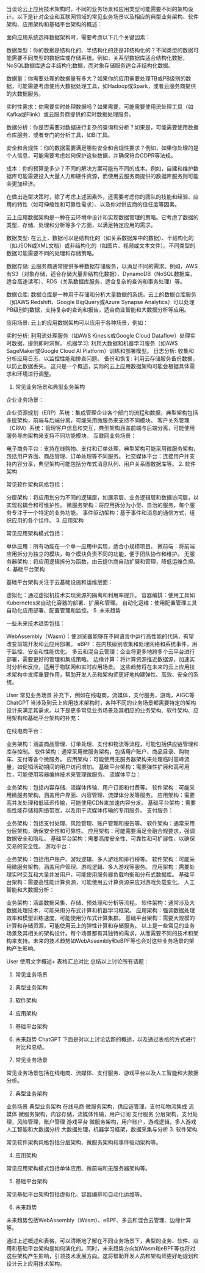 当谈论云上应用技术架构时，不同的业务场景和应用类型可能需要不同的架构设计。以下是针对企业和互联网领域的常见业务场景以及相应的典型业务架构、软件架构、应用架构和基础平台架构的概述：

面向应用系统选择数据架构时，需要考虑以下几个关键因素：

数据类型：你的数据是结构化的、半结构化的还是非结构化的？不同类型的数据可能需要不同类型的数据库或存储系统。例如，关系型数据库适合结构化数据，NoSQL数据库适合半结构化数据，而对象存储服务适合非结构化数据。

数据量：你需要处理的数据量有多大？如果你的应用需要处理TB或PB级别的数据，可能需要考虑使用大数据处理工具，如Hadoop或Spark，或者云服务商提供的大数据服务。

实时性需求：你需要实时处理数据吗？如果需要，可能需要使用流处理工具（如Kafka或Flink）或云服务商提供的实时数据处理服务。

数据分析：你是否需要对数据进行复杂的查询和分析？如果是，可能需要使用数据仓库服务，或者专门的分析工具，如BI工具。

安全和合规性：你的数据需要满足哪些安全和合规性要求？例如，如果你处理的是个人信息，可能需要考虑如何保护这些数据，并确保符合GDPR等法规。

成本：你的预算是多少？不同的解决方案可能有不同的成本。例如，自建和维护数据库可能需要投入大量人力和硬件资源，而使用云服务商提供的数据库服务则可能会更加经济。

在做出选型决策时，除了考虑上述因素外，还需要考虑你的团队的技能和经验、应用的特性（如可伸缩性和可靠性需求）、以及你对供应商的信任度等因素。


云上应用数据架构是一种在云环境中设计和实现数据管理的策略。它考虑了数据的类型、存储、处理和分析等多个方面，以满足特定应用的需求。

数据类型: 在云上，数据可以是结构化的（如关系数据库中的数据）、半结构化的（如JSON或XML文档）或非结构化的（如图片、视频或文本文件）。不同类型的数据可能需要不同的处理和存储策略。

数据存储: 云服务商通常提供多种数据存储服务，以满足不同的需求。例如，AWS有S3（对象存储，适合存储大量非结构化数据）、DynamoDB（NoSQL数据库，适合高速读写）、RDS（关系数据库服务，适合复杂的查询和事务处理）等。

数据仓库: 数据仓库是一种用于存储和分析大量数据的系统。云上的数据仓库服务（如AWS Redshift、Google BigQuery或Azure Synapse Analytics）可以处理PB级别的数据，支持复杂的查询和报告，适合商业智能和大数据分析等应用。

应用场景: 云上的应用数据架构可以应用于各种场景，例如：

实时分析: 利用流处理服务（如AWS Kinesis或Google Cloud Dataflow）处理实时数据，提供即时洞察。
机器学习: 利用大数据和机器学习服务（如AWS SageMaker或Google Cloud AI Platform）训练和部署模型。
日志分析: 收集和分析应用日志，以监控性能和排查问题。
备份和恢复: 利用云存储服务备份数据，以防止数据丢失。
这只是一个概述，实际的云上应用数据架构可能会根据具体需求和环境进行调整。
1. 常见业务场景和典型业务架构

企业业务场景：

企业资源规划（ERP）系统：集成管理企业各个部门的流程和数据，典型架构包括多层架构，前端与后端分离，可能采用微服务来支持不同模块。
客户关系管理（CRM）系统：管理客户信息和交互，典型架构涵盖前端与后端分离，可能使用服务导向架构来支持不同功能模块。
互联网业务场景：

电子商务平台：支持在线购物、支付和订单处理，典型架构可能采用微服务架构，包括用户界面、商品管理、订单处理等不同服务。
社交媒体平台：连接用户并支持内容分享，典型架构可能包括分布式消息队列、用户关系图数据库等。
2. 软件架构

常见软件架构风格包括：

分层架构：将应用划分为不同的逻辑层，如展示层、业务逻辑层和数据访问层，以实现松耦合和可维护性。
微服务架构：将应用拆分为小型、自治的服务，每个服务专注于一个特定的业务功能。
事件驱动架构：基于事件和消息的通信方式，组织应用的各个组件。
3. 应用架构

常见应用架构模式包括：

单体应用：所有功能在一个单一应用中实现，适合小规模项目。
微前端：将前端应用拆分为独立的模块，每个模块负责不同的功能，便于团队协作和维护。
无服务器架构：将应用逻辑拆分为函数，由云提供商自动扩展和管理，降低运维负担。
4. 基础平台架构

基础平台架构关注于云基础设施和运维层面：

虚拟化：通过虚拟机技术实现资源的隔离和利用率提升。
容器编排：使用工具如Kubernetes来自动化容器的部署、扩展和管理。
自动化运维：使用配置管理工具自动化应用部署、配置管理和监控。
5. 未来趋势

一些未来技术趋势包括：

WebAssembly（Wasm）：使浏览器能够在不同语言中运行高性能的代码，有望改变前端开发和云应用部署。
eBPF：在内核级别收集和处理网络和系统事件，用于监控、安全和性能优化。
多云和混合云管理：企业将更多地跨多个云平台进行部署，需要更好的管理和集成策略。
边缘计算：将计算资源推近数据源，加速实时分析和反应，适用于物联网和实时应用场景。
这些趋势将在未来的云上应用技术架构中发挥重要作用，帮助开发人员和架构师更好地构建弹性、高效、安全的系统。




User
常见业务场景 补充下，例如在线电商，流媒体，支付服务，游戏，AIGC等
ChatGPT
当涉及到云上应用技术架构时，各种不同的业务场景都需要特定的架构设计来满足其需求。以下是更多常见业务场景及其相应的业务架构、软件架构、应用架构和基础平台架构的补充：

在线电商平台：

业务架构：涵盖商品管理、订单处理、支付和物流等流程，可能包括供应链管理和库存控制。
软件架构：通常采用微服务架构，包括用户账户、商品目录、购物车、支付等各个微服务。
应用架构：可能使用无服务器架构来处理临时高峰流量，如促销活动期间的用户访问增加。
基础平台架构：需要弹性扩展和高可用性，可能使用容器编排技术来管理微服务。
流媒体平台：

业务架构：包括内容存储、流媒体传输、用户订阅和付费等。
软件架构：可能采用微服务架构，涵盖用户界面、内容管理、流媒体分发等服务。
应用架构：需要高并发处理和低延迟传输，可能使用CDN来加速内容分发。
基础平台架构：需要高性能存储和网络带宽，以及用于流媒体传输的专用服务。
支付服务：

业务架构：包括支付处理、风险管理、账户管理和报告等。
软件架构：通常采用分层架构，确保安全性和可靠性。
应用架构：可能需要满足金融合规要求，强调数据安全和隐私。
基础平台架构：需要高度安全性、可靠性和可扩展性，以确保交易的安全性。
游戏平台：

业务架构：包括用户账户、游戏逻辑、多人游戏和排行榜等。
软件架构：可能采用微服务架构，涵盖用户管理、游戏逻辑、多人游戏等服务。
应用架构：需要处理实时交互和大量并发用户，可能使用服务器负载均衡和分布式数据库。
基础平台架构：需要高性能计算资源，可能使用云计算资源来应对游戏负载变化。
人工智能和大数据分析：

业务架构：涵盖数据采集、存储、预处理和分析等流程。
软件架构：通常涉及大数据处理技术，可能采用分布式计算和机器学习框架。
应用架构：强调数据处理效率和模型训练速度，可能使用分布式计算集群。
基础平台架构：需要大规模的计算和存储资源，可能使用云上的弹性计算和存储服务。
以上是一些常见的业务场景及其相关的架构设计。每个场景都有其独特的需求，从而需要不同的技术和架构来支持。未来的技术趋势如WebAssembly和eBPF等也会对这些业务场景的架构产生影响。




User
使用文字概述+ 表格汇总对比 总结以上讨论所有话题：
1.  常见业务场景
2. 典型业务架构
3. 软件架构
4. 应用架构
5. 基础平台架构
6. 未来趋势
ChatGPT
下面是对以上讨论话题的概述，以及通过表格的方式进行对比和总结。

1. 常见业务场景

常见业务场景包括在线电商、流媒体、支付服务、游戏平台以及人工智能和大数据分析。

2. 典型业务架构

业务场景	典型业务架构
在线电商	微服务架构，供应链管理，支付和物流集成
流媒体	微服务架构，内容存储，流媒体传输，用户订阅
支付服务	分层架构，支付处理，风险管理，账户管理
游戏平台	微服务架构，用户账户，游戏逻辑，多人游戏
人工智能和大数据分析	大数据处理，机器学习框架，数据采集与分析
3. 软件架构

常见软件架构风格包括分层架构、微服务架构和事件驱动架构等。

4. 应用架构

常见应用架构模式包括单体应用、微前端和无服务器架构等。

5. 基础平台架构

常见基础平台架构包括虚拟化、容器编排和自动化运维等。

6. 未来趋势

未来趋势包括WebAssembly（Wasm）、eBPF、多云和混合云管理、边缘计算等。

通过上述概述和表格，可以清晰地了解在不同业务场景下，典型的业务、软件、应用和基础平台架构是如何演化的。同时，未来趋势方向如Wasm和eBPF等也将对这些架构产生影响，引领技术发展方向。这将帮助开发人员和架构师更好地规划和设计云上应用技术架构。
